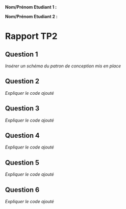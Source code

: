 **Nom/Prénom Etudiant 1 :**

**Nom/Prénom Etudiant 2 :**

# Rapport TP2

## Question 1
*Insérer un schéma du patron de conception mis en place*

## Question 2
*Expliquer le code ajouté*

## Question 3
*Expliquer le code ajouté*

## Question 4
*Expliquer le code ajouté*

## Question 5
*Expliquer le code ajouté*

## Question 6
*Expliquer le code ajouté*